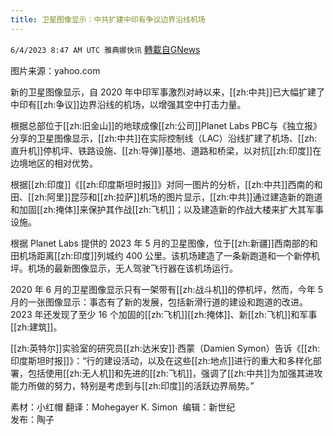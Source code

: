 ```yaml
---
title: 卫星图像显示：中共扩建中印有争议边界沿线机场
---
```

`6/4/2023 8:47 AM UTC 雅典娜快讯` [轉載自GNews](https://gnews.org/articles/1356337)

图片来源：yahoo.com

新的卫星图像显示，自 2020 年中印军事激烈对峙以来，[[zh:中共]]已大幅扩建了中印有[[zh:争议]]边界沿线的机场，以增强其空中打击力量。

根据总部位于[[zh:旧金山]]的地球成像[[zh:公司]]Planet Labs PBC与《独立报》分享的卫星图像显示，[[zh:中共]]在实际控制线（LAC）沿线扩建了机场、[[zh:直升机]]停机坪、铁路设施、[[zh:导弹]]基地、道路和桥梁，以对抗[[zh:印度]]在边境地区的相对优势。

根据[[zh:印度]]《[[zh:印度斯坦时报]]》对同一图片的分析，[[zh:中共]]西南的和田、[[zh:阿里]]昆莎和[[zh:拉萨]]机场的图片显示，[[zh:中共]]通过建造新的跑道和加固[[zh:掩体]]来保护其作战[[zh:飞机]]；以及建造新的作战大楼来扩大其军事设施。

根据 Planet Labs 提供的 2023 年 5 月的卫星图像，位于[[zh:新疆]]西南部的和田机场距离[[zh:印度]]列城约 400 公里。该机场建造了一条新跑道和一个新停机坪。机场的最新图像显示，无人驾驶飞行器在该机场运行。

2020 年 6 月的卫星图像显示只有一架带有[[zh:战斗机]]的停机坪，然而，今年 5 月的一张图像显示：事态有了新的发展，包括新滑行道的建设和跑道的改进。2023 年还发现了至少 16 个加固的[[zh:飞机]][[zh:掩体]]、新[[zh:飞机]]和军事[[zh:建筑]]。

[[zh:英特尔]]实验室的研究员[[zh:达米安]]·西蒙（Damien Symon）告诉《[[zh:印度斯坦时报]]》：“行的建设活动，以及在这些[[zh:地点]]进行的重大和多样化部署，包括使用[[zh:无人机]]和先进的[[zh:飞机]]，强调了[[zh:中共]]为加强其进攻能力所做的努力，特别是考虑到与[[zh:印度]]的活跃边界局势。”

素材：小红帽  翻译：Mohegayer K. Simon   编辑：新世纪    
发布：陶子  

